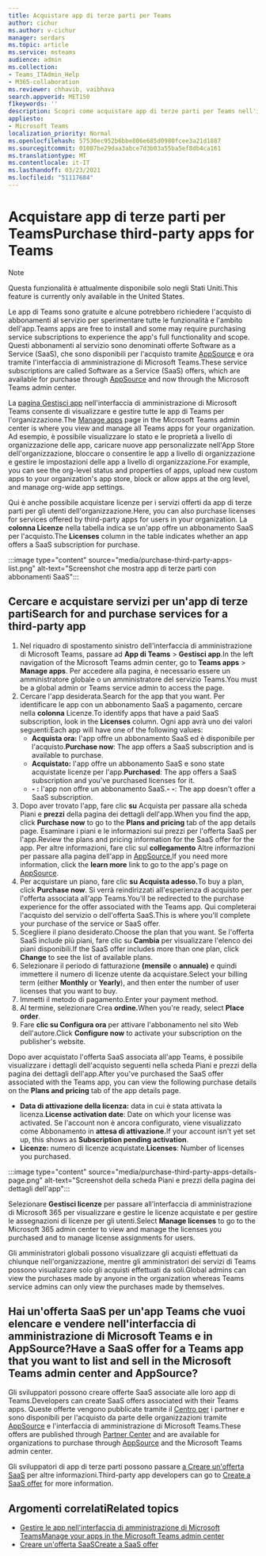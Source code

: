 ```yaml
---
title: Acquistare app di terze parti per Teams
author: cichur
ms.author: v-cichur
manager: serdars
ms.topic: article
ms.service: msteams
audience: admin
ms.collection:
- Teams_ITAdmin_Help
- M365-collaboration
ms.reviewer: chhavib, vaibhava
search.appverid: MET150
f1keywords: ''
description: Scopri come acquistare app di terze parti per Teams nell'interfaccia di amministrazione di Microsoft Teams.
appliesto:
- Microsoft Teams
localization_priority: Normal
ms.openlocfilehash: 57530ec952b6bbe806e685d0980fcee3a21d1887
ms.sourcegitcommit: 01087be29daa3abce7d3b03a55ba5ef8db4ca161
ms.translationtype: MT
ms.contentlocale: it-IT
ms.lasthandoff: 03/23/2021
ms.locfileid: "51117684"
---
```

<a name="purchase-third-party-apps-for-teams"></a><span data-ttu-id="059e5-103">Acquistare app di terze parti per Teams</span><span class="sxs-lookup"><span data-stu-id="059e5-103">Purchase third-party apps for Teams</span></span>
======================================================

> [!NOTE]
> <span data-ttu-id="059e5-104">Questa funzionalità è attualmente disponibile solo negli Stati Uniti.</span><span class="sxs-lookup"><span data-stu-id="059e5-104">This feature is currently only available in the United States.</span></span>

<span data-ttu-id="059e5-105">Le app di Teams sono gratuite e alcune potrebbero richiedere l'acquisto di abbonamenti al servizio per sperimentare tutte le funzionalità e l'ambito dell'app.</span><span class="sxs-lookup"><span data-stu-id="059e5-105">Teams apps are free to install and some may require purchasing service subscriptions to experience the app's full functionality and scope.</span></span> <span data-ttu-id="059e5-106">Questi abbonamenti al servizio sono denominati offerte Software as a Service (SaaS), che sono disponibili per l'acquisto tramite [AppSource](https://appsource.microsoft.com/) e ora tramite l'interfaccia di amministrazione di Microsoft Teams.</span><span class="sxs-lookup"><span data-stu-id="059e5-106">These service subscriptions are called Software as a Service (SaaS) offers, which are available for purchase through [AppSource](https://appsource.microsoft.com/) and now through the Microsoft Teams admin center.</span></span>

<span data-ttu-id="059e5-107">La [pagina Gestisci app](manage-apps.md) nell'interfaccia di amministrazione di Microsoft Teams consente di visualizzare e gestire tutte le app di Teams per l'organizzazione.</span><span class="sxs-lookup"><span data-stu-id="059e5-107">The [Manage apps](manage-apps.md) page in the Microsoft Teams admin center is where you view and manage all Teams apps for your organization.</span></span> <span data-ttu-id="059e5-108">Ad esempio, è possibile visualizzare lo stato e le proprietà a livello di organizzazione delle app, caricare nuove app personalizzate nell'App Store dell'organizzazione, bloccare o consentire le app a livello di organizzazione e gestire le impostazioni delle app a livello di organizzazione.</span><span class="sxs-lookup"><span data-stu-id="059e5-108">For example, you can see the org-level status and properties of apps, upload new custom apps to your organization's app store, block or allow apps at the org level, and manage org-wide app settings.</span></span>

<span data-ttu-id="059e5-109">Qui è anche possibile acquistare licenze per i servizi offerti da app di terze parti per gli utenti dell'organizzazione.</span><span class="sxs-lookup"><span data-stu-id="059e5-109">Here, you can also purchase licenses for services offered by third-party apps for users in your organization.</span></span> <span data-ttu-id="059e5-110">La **colonna Licenze** nella tabella indica se un'app offre un abbonamento SaaS per l'acquisto.</span><span class="sxs-lookup"><span data-stu-id="059e5-110">The **Licenses** column in the table indicates whether an app offers a SaaS subscription for purchase.</span></span>

:::image type="content" source="media/purchase-third-party-apps-list.png" alt-text="Screenshot che mostra app di terze parti con abbonamenti SaaS":::

## <a name="search-for-and-purchase-services-for-a-third-party-app"></a><span data-ttu-id="059e5-112">Cercare e acquistare servizi per un'app di terze parti</span><span class="sxs-lookup"><span data-stu-id="059e5-112">Search for and purchase services for a third-party app</span></span>

1. <span data-ttu-id="059e5-113">Nel riquadro di spostamento sinistro dell'interfaccia di amministrazione di Microsoft Teams, passare ad **App di Teams** > **Gestisci app**.</span><span class="sxs-lookup"><span data-stu-id="059e5-113">In the left navigation of the Microsoft Teams admin center, go to **Teams apps** > **Manage apps**.</span></span> <span data-ttu-id="059e5-114">Per accedere alla pagina, è necessario essere un amministratore globale o un amministratore del servizio Teams.</span><span class="sxs-lookup"><span data-stu-id="059e5-114">You must be a global admin or Teams service admin to access the page.</span></span>
2. <span data-ttu-id="059e5-115">Cercare l'app desiderata.</span><span class="sxs-lookup"><span data-stu-id="059e5-115">Search for the app that you want.</span></span> <span data-ttu-id="059e5-116">Per identificare le app con un abbonamento SaaS a pagamento, cercare nella **colonna** Licenze.</span><span class="sxs-lookup"><span data-stu-id="059e5-116">To identify apps that have a paid SaaS subscription, look in the **Licenses** column.</span></span> <span data-ttu-id="059e5-117">Ogni app avrà uno dei valori seguenti:</span><span class="sxs-lookup"><span data-stu-id="059e5-117">Each app will have one of the following values:</span></span>
    - <span data-ttu-id="059e5-118">**Acquista ora:** l'app offre un abbonamento SaaS ed è disponibile per l'acquisto.</span><span class="sxs-lookup"><span data-stu-id="059e5-118">**Purchase now**: The app offers a SaaS subscription and is available to purchase.</span></span>  
    - <span data-ttu-id="059e5-119">**Acquistato:** l'app offre un abbonamento SaaS e sono state acquistate licenze per l'app.</span><span class="sxs-lookup"><span data-stu-id="059e5-119">**Purchased**: The app offers a SaaS subscription and you've purchased licenses for it.</span></span>
    - <span data-ttu-id="059e5-120">**- :** l'app non offre un abbonamento SaaS.</span><span class="sxs-lookup"><span data-stu-id="059e5-120">**- -**: The app doesn't offer a SaaS subscription.</span></span>
3. <span data-ttu-id="059e5-121">Dopo aver trovato l'app, fare clic **su** Acquista per passare alla scheda Piani e **prezzi** della pagina dei dettagli dell'app.</span><span class="sxs-lookup"><span data-stu-id="059e5-121">When you find the app, click **Purchase now** to go to the **Plans and pricing** tab of the app details page.</span></span> <span data-ttu-id="059e5-122">Esaminare i piani e le informazioni sui prezzi per l'offerta SaaS per l'app.</span><span class="sxs-lookup"><span data-stu-id="059e5-122">Review the plans and pricing information for the SaaS offer for the app.</span></span> <span data-ttu-id="059e5-123">Per altre informazioni, fare clic sul **collegamento** Altre informazioni per passare alla pagina dell'app in [AppSource.](https://appsource.microsoft.com/)</span><span class="sxs-lookup"><span data-stu-id="059e5-123">If you need more information, click the **learn more** link to go to the app's page on [AppSource](https://appsource.microsoft.com/).</span></span>  
4. <span data-ttu-id="059e5-124">Per acquistare un piano, fare clic **su Acquista adesso.**</span><span class="sxs-lookup"><span data-stu-id="059e5-124">To buy a plan, click **Purchase now**.</span></span> <span data-ttu-id="059e5-125">Si verrà reindirizzati all'esperienza di acquisto per l'offerta associata all'app Teams.</span><span class="sxs-lookup"><span data-stu-id="059e5-125">You'll be redirected to the purchase experience for the offer associated with the Teams app.</span></span> <span data-ttu-id="059e5-126">Qui completerai l'acquisto del servizio o dell'offerta SaaS.</span><span class="sxs-lookup"><span data-stu-id="059e5-126">This is where you'll complete your purchase of the service or SaaS offer.</span></span>
5. <span data-ttu-id="059e5-127">Scegliere il piano desiderato.</span><span class="sxs-lookup"><span data-stu-id="059e5-127">Choose the plan that you want.</span></span> <span data-ttu-id="059e5-128">Se l'offerta SaaS include più piani, fare clic su **Cambia** per visualizzare l'elenco dei piani disponibili.</span><span class="sxs-lookup"><span data-stu-id="059e5-128">If the SaaS offer includes more than one plan, click **Change** to see the list of available plans.</span></span>
6. <span data-ttu-id="059e5-129">Selezionare il periodo di fatturazione **(mensile** o **annuale)** e quindi immettere il numero di licenze utente da acquistare.</span><span class="sxs-lookup"><span data-stu-id="059e5-129">Select your billing term (either **Monthly** or **Yearly**), and then enter the number of user licenses that you want to buy.</span></span>
7. <span data-ttu-id="059e5-130">Immetti il metodo di pagamento.</span><span class="sxs-lookup"><span data-stu-id="059e5-130">Enter your payment method.</span></span>
8. <span data-ttu-id="059e5-131">Al termine, selezionare Crea **ordine.**</span><span class="sxs-lookup"><span data-stu-id="059e5-131">When you're ready, select **Place order**.</span></span>
9. <span data-ttu-id="059e5-132">Fare **clic su Configura ora** per attivare l'abbonamento nel sito Web dell'autore.</span><span class="sxs-lookup"><span data-stu-id="059e5-132">Click **Configure now** to activate your subscription on the publisher's website.</span></span>

<span data-ttu-id="059e5-133">Dopo aver acquistato l'offerta SaaS associata all'app Teams, è  possibile visualizzare i dettagli dell'acquisto seguenti nella scheda Piani e prezzi della pagina dei dettagli dell'app.</span><span class="sxs-lookup"><span data-stu-id="059e5-133">After you've purchased the SaaS offer associated with the Teams app, you can view the following purchase details on the **Plans and pricing** tab of the app details page.</span></span>

- <span data-ttu-id="059e5-134">**Data di attivazione della licenza:** data in cui è stata attivata la licenza.</span><span class="sxs-lookup"><span data-stu-id="059e5-134">**License activation date**: Date on which your license was activated.</span></span> <span data-ttu-id="059e5-135">Se l'account non è ancora configurato, viene visualizzato come Abbonamento in **attesa di attivazione.**</span><span class="sxs-lookup"><span data-stu-id="059e5-135">If your account isn't yet set up, this shows as **Subscription pending activation**.</span></span>
- <span data-ttu-id="059e5-136">**Licenze:** numero di licenze acquistate.</span><span class="sxs-lookup"><span data-stu-id="059e5-136">**Licenses**: Number of licenses you purchased.</span></span>

:::image type="content" source="media/purchase-third-party-apps-details-page.png" alt-text="Screenshot della scheda Piani e prezzi della pagina dei dettagli dell'app":::

<span data-ttu-id="059e5-138">Selezionare **Gestisci licenze** per passare all'interfaccia di amministrazione di Microsoft 365 per visualizzare e gestire le licenze acquistate e per gestire le assegnazioni di licenze per gli utenti.</span><span class="sxs-lookup"><span data-stu-id="059e5-138">Select **Manage licenses** to go to the Microsoft 365 admin center to view and manage the licenses you purchased and to manage license assignments for users.</span></span>

<span data-ttu-id="059e5-139">Gli amministratori globali possono visualizzare gli acquisti effettuati da chiunque nell'organizzazione, mentre gli amministratori dei servizi di Teams possono visualizzare solo gli acquisti effettuati da soli.</span><span class="sxs-lookup"><span data-stu-id="059e5-139">Global admins can view the purchases made by anyone in the organization whereas Teams service admins can only view the purchases made by themselves.</span></span>  

## <a name="have-a-saas-offer-for-a-teams-app-that-you-want-to-list-and-sell-in-the-microsoft-teams-admin-center-and-appsource"></a><span data-ttu-id="059e5-140">Hai un'offerta SaaS per un'app Teams che vuoi elencare e vendere nell'interfaccia di amministrazione di Microsoft Teams e in AppSource?</span><span class="sxs-lookup"><span data-stu-id="059e5-140">Have a SaaS offer for a Teams app that you want to list and sell in the Microsoft Teams admin center and AppSource?</span></span>

<span data-ttu-id="059e5-141">Gli sviluppatori possono creare offerte SaaS associate alle loro app di Teams.</span><span class="sxs-lookup"><span data-stu-id="059e5-141">Developers can create SaaS offers associated with their Teams apps.</span></span> <span data-ttu-id="059e5-142">Queste offerte vengono pubblicate tramite il [Centro per](https://partner.microsoft.com) i partner e sono disponibili per l'acquisto da parte delle organizzazioni tramite [AppSource](https://appsource.microsoft.com/) e l'interfaccia di amministrazione di Microsoft Teams.</span><span class="sxs-lookup"><span data-stu-id="059e5-142">These offers are published through [Partner Center](https://partner.microsoft.com) and are available for organizations to purchase through [AppSource](https://appsource.microsoft.com/) and the Microsoft Teams admin center.</span></span>
 
<span data-ttu-id="059e5-143">Gli sviluppatori di app di terze parti possono passare [a Creare un'offerta SaaS](/azure/marketplace/partner-center-portal/create-new-saas-offer) per altre informazioni.</span><span class="sxs-lookup"><span data-stu-id="059e5-143">Third-party app developers can go to [Create a SaaS offer](/azure/marketplace/partner-center-portal/create-new-saas-offer) for more information.</span></span>

## <a name="related-topics"></a><span data-ttu-id="059e5-144">Argomenti correlati</span><span class="sxs-lookup"><span data-stu-id="059e5-144">Related topics</span></span>

- [<span data-ttu-id="059e5-145">Gestire le app nell'interfaccia di amministrazione di Microsoft Teams</span><span class="sxs-lookup"><span data-stu-id="059e5-145">Manage your apps in the Microsoft Teams admin center</span></span>](manage-apps.md)
- [<span data-ttu-id="059e5-146">Creare un'offerta SaaS</span><span class="sxs-lookup"><span data-stu-id="059e5-146">Create a SaaS offer</span></span>](/azure/marketplace/partner-center-portal/create-new-saas-offer)